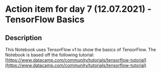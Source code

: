 # Action item for day 7 (12.07.2021) - TensorFlow Basics

## Description
This Notebook uses TensorFlow v1 to show the basics of TensorFlow. The Notebook is based off the following tutorial: [https://www.datacamp.com/community/tutorials/tensorflow-tutorial](https://www.datacamp.com/community/tutorials/tensorflow-tutorial)